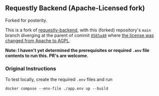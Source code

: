 ## Requestly Backend (Apache-Licensed fork)

Forked for posterity.

This is a fork of [requestly-backend][1], with this (forked) repository's `main` branch diverging at the parent of commit [`0585a40`][2] where [the license was changed from Apache to AGPL][2].

**Note: I haven't yet determined the prerequisites or required `.env` file contents to run this. PR's are welcome.**

[1]:https://github.com/requestly/requestly-backend
[2]:https://github.com/requestly/requestly-backend/commit/0585a40ebdac75bc0fd6ed1d486315fdfe05f3ab

### Original Instructions

To test locally, create the required `.env` files and run

`docker compose --env-file ./app.env up --build`
